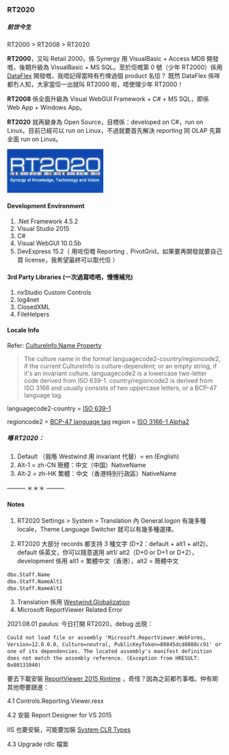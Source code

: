 ﻿### RT2020

##### 前世今生
RT2000 > RT2008 > RT2020

**RT2000**，又叫 Retail 2000，係 Synergy 用 VisualBasic + Access MDB 開發嘅，後期升級為 VisualBasic + MS SQL。至於佢嘅第 0 號（少年 RT2000）係用 [DataFlex](https://en.wikipedia.org/wiki/DataFlex) 開發嘅，我唔記得當時有冇俾過個 product 名佢？ 既然 DataFlex 係咩都冇人知，大家當佢一出就叫 RT2000 啦，唔使理少年 RT2000！

**RT2008** 係全面升級為 Visual WebGUI Framework + C# + MS SQL，即係 Web App + Windows App。

**RT2020** 就再變身為 Open Source，目標係：developed on C#，run on Linux。目前已經可以 run on Linux，不過就要首先解決 reporting 同 OLAP 先算全面 run on Linux。

![RT2020 Logo](https://github.com/paulusyeung/RT2020/blob/master/RT2020/Resources/Images/logo.png?raw=true)

#### Development Environment
1. .Net Framework 4.5.2
2. Visual Studio 2015
3. C#
4. Visual WebGUI 10.0.5b
5. DevExpress 15.2（ 用咗佢嘅 Reporting﹑PivotGrid，如果要再開發就要自己買 license，我希望最終可以取代佢 ）

#### 3rd Party Libraries (一次過寫唔哂，慢慢補充)
1. nxStudio Custom Controls
2. log4net
3. ClosedXML
4. FileHelpers


#### Locale Info

Refer: [CultureInfo.Name Property](https://docs.microsoft.com/en-us/dotnet/api/system.globalization.cultureinfo.name?view=netframework-4.8)
> The culture name in the format languagecode2-country/regioncode2, if the current CultureInfo is culture-dependent; or an empty string, if it's an invariant culture. languagecode2 is a lowercase two-letter code derived from ISO 639-1. country/regioncode2 is derived from ISO 3166 and usually consists of two uppercase letters, or a BCP-47 language tag.

languagecode2-country = [ISO 639-1](https://en.wikipedia.org/wiki/List_of_ISO_639-1_codes)

regioncode2 = [BCP-47 language tag](https://tools.ietf.org/html/bcp47) region = [ISO 3166-1 Alpha2](https://en.wikipedia.org/wiki/ISO_3166-1_alpha-2)

##### 喺 RT2020：

1. Default （我喺 Westwind 用 invariant 代替）= en (English)
2. Alt-1 = zh-CN 簡體：中文（中国）NativeName
3. Alt-2 = zh-HK 繁體：中文（香港特別行政區）NativeName

——— ＊＊＊ ———

#### Notes

1. RT2020 Settings > System > Translation 內 General.logon 有幾多種 locale，Theme Language Switcher 就可以有幾多種選擇。

2. RT2020 大部分 records 都支持 3 種文字 (D+2：default + alt1 + alt2)，default 係英文，你可以隨意選用 alt1/ alt2（D+0 or D+1 or D+2），development 係用 alt1 = 繁體中文（香港），alt2 = 簡體中文
```
dbo.Staff.Name
dbo.Staff.NameAlt1
dbo.Staff.NameAlt2
```

3. Translation 係用 [Westwind.Globalization](https://github.com/RickStrahl/Westwind.Globalization)
4. Microsoft ReportViewer Related Error

2021.08.01 paulus: 今日打開 RT2020，debug 出現：
```
Could not load file or assembly 'Microsoft.ReportViewer.WebForms, Version=12.0.0.0, Culture=neutral, PublicKeyToken=89845dcd8080cc91' or one of its dependencies. The located assembly's manifest definition does not match the assembly reference. (Exception from HRESULT: 0x80131040)
```
要去下載安裝 [ReportViewer 2015 Rintime](https://www.microsoft.com/en-us/download/details.aspx?id=45496) ，奇怪？因為之前都冇事嘅。仲有啲其他嘢要跟進：

4.1 Controls.Reporting.Viewer.resx

4.2 安裝 Report Designer for VS 2015

   IIS 也要安裝，可能要加裝 [System CLR Types](https://www.microsoft.com/en-us/download/details.aspx?id=42295)

4.3 Upgrade rdlc 檔案






